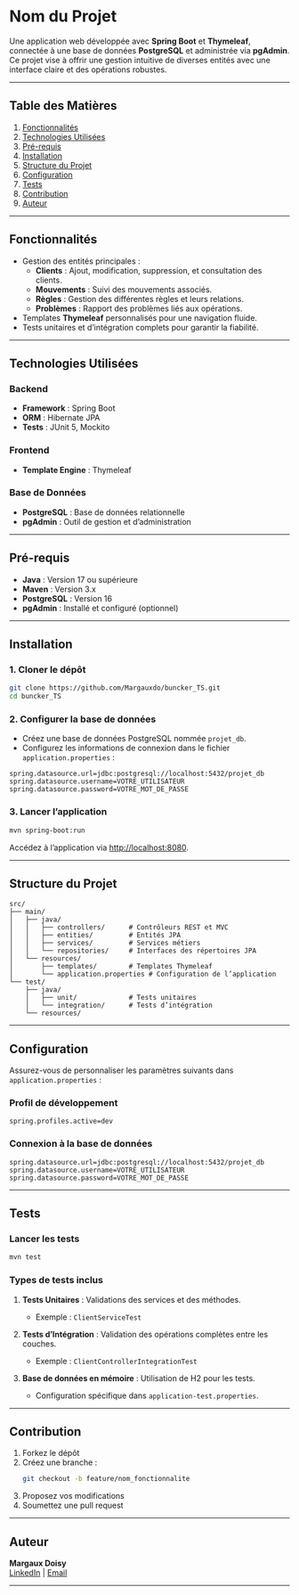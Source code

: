 # **Nom du Projet**

Une application web développée avec **Spring Boot** et **Thymeleaf**, connectée à une base de données **PostgreSQL** et administrée via **pgAdmin**. Ce projet vise à offrir une gestion intuitive de diverses entités avec une interface claire et des opérations robustes.

---

## **Table des Matières**

1. [Fonctionnalités](#fonctionnalités)
2. [Technologies Utilisées](#technologies-utilisées)
3. [Pré-requis](#pré-requis)
4. [Installation](#installation)
5. [Structure du Projet](#structure-du-projet)
6. [Configuration](#configuration)
7. [Tests](#tests)
8. [Contribution](#contribution)
9. [Auteur](#auteur)

---

## **Fonctionnalités**

- Gestion des entités principales :
    - **Clients** : Ajout, modification, suppression, et consultation des clients.
    - **Mouvements** : Suivi des mouvements associés.
    - **Règles** : Gestion des différentes règles et leurs relations.
    - **Problèmes** : Rapport des problèmes liés aux opérations.
- Templates **Thymeleaf** personnalisés pour une navigation fluide.
- Tests unitaires et d’intégration complets pour garantir la fiabilité.

---

## **Technologies Utilisées**

### **Backend**
- **Framework** : Spring Boot 
- **ORM** : Hibernate JPA
- **Tests** : JUnit 5, Mockito

### **Frontend**
- **Template Engine** : Thymeleaf


### **Base de Données**
- **PostgreSQL** : Base de données relationnelle
- **pgAdmin** : Outil de gestion et d’administration

---

## **Pré-requis**

- **Java** : Version 17 ou supérieure
- **Maven** : Version 3.x
- **PostgreSQL** : Version 16
- **pgAdmin** : Installé et configuré (optionnel)

---

## **Installation**

### 1. **Cloner le dépôt**
```bash
git clone https://github.com/Margauxdo/buncker_TS.git
cd buncker_TS
```

### 2. **Configurer la base de données**
- Créez une base de données PostgreSQL nommée `projet_db`.
- Configurez les informations de connexion dans le fichier `application.properties` :
```properties
spring.datasource.url=jdbc:postgresql://localhost:5432/projet_db
spring.datasource.username=VOTRE_UTILISATEUR
spring.datasource.password=VOTRE_MOT_DE_PASSE
```

### 3. **Lancer l’application**
```bash
mvn spring-boot:run
```
Accédez à l’application via [http://localhost:8080](http://localhost:8080).

---

## **Structure du Projet**

```plaintext
src/
├── main/
│   ├── java/
│   │   ├── controllers/      # Contrôleurs REST et MVC
│   │   ├── entities/         # Entités JPA
│   │   ├── services/         # Services métiers
│   │   └── repositories/     # Interfaces des répertoires JPA
│   └── resources/
│       ├── templates/        # Templates Thymeleaf
│       └── application.properties # Configuration de l’application
└── test/
    ├── java/
    │   ├── unit/             # Tests unitaires
    │   └── integration/      # Tests d’intégration
    └── resources/
```

---

## **Configuration**

Assurez-vous de personnaliser les paramètres suivants dans `application.properties` :

### **Profil de développement**
```properties
spring.profiles.active=dev
```

### **Connexion à la base de données**
```properties
spring.datasource.url=jdbc:postgresql://localhost:5432/projet_db
spring.datasource.username=VOTRE_UTILISATEUR
spring.datasource.password=VOTRE_MOT_DE_PASSE
```

---

## **Tests**

### **Lancer les tests**

```bash
mvn test
```

### **Types de tests inclus**

1. **Tests Unitaires** : Validations des services et des méthodes.
    - Exemple : `ClientServiceTest`

2. **Tests d’Intégration** : Validation des opérations complètes entre les couches.
    - Exemple : `ClientControllerIntegrationTest`

3. **Base de données en mémoire** : Utilisation de H2 pour les tests.
    - Configuration spécifique dans `application-test.properties`.

---

## **Contribution**

1. Forkez le dépôt
2. Créez une branche :
   ```bash
   git checkout -b feature/nom_fonctionnalite
   ```
3. Proposez vos modifications
4. Soumettez une pull request

---

## **Auteur**

**Margaux Doisy**  
[LinkedIn](https://www.linkedin.com/in/margaux-doisy-089a90b8/) | [Email](mailto:margauxdoisy@gmail.com)

---


